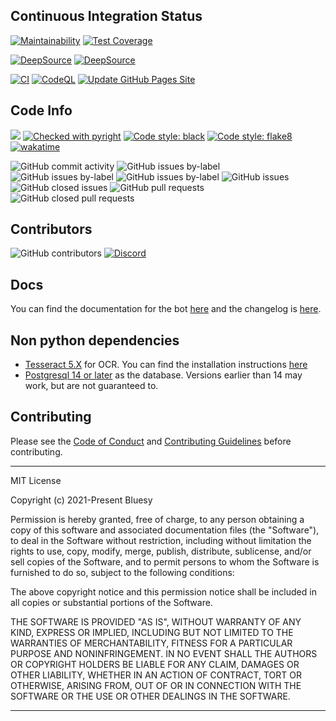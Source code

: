 ## Continuous Integration Status

[![Maintainability](https://api.codeclimate.com/v1/badges/8234bccb87107f9068b9/maintainability)](https://codeclimate.com/github/Bluesy1/CharB0T/maintainability)
[![Test Coverage](https://api.codeclimate.com/v1/badges/8234bccb87107f9068b9/test_coverage)](https://codeclimate.com/github/Bluesy1/CharB0T/test_coverage)

[![DeepSource](https://deepsource.io/gh/Bluesy1/CharB0T.svg/?label=active+issues&show_trend=true&token=wb08Mu693aFli6scALkkEmql)](https://deepsource.io/gh/Bluesy1/CharB0T/?ref=repository-badge)
[![DeepSource](https://deepsource.io/gh/Bluesy1/CharB0T.svg/?label=resolved+issues&show_trend=true&token=wb08Mu693aFli6scALkkEmql)](https://deepsource.io/gh/Bluesy1/CharB0T/?ref=repository-badge)

[![CI](https://github.com/Bluesy1/CharB0T/actions/workflows/ci.yml/badge.svg)](https://github.com/Bluesy1/CharB0T/actions/workflows/ci.yml)
[![CodeQL](https://github.com/Bluesy1/CharB0T/actions/workflows/codeql.yml/badge.svg)](https://github.com/Bluesy1/CharB0T/actions/workflows/codeql.yml)
[![Update GitHub Pages Site](https://github.com/Bluesy1/CharB0T/actions/workflows/leaderboard.yml/badge.svg?branch=gh-pages&event=workflow_dispatch)](https://github.com/Bluesy1/CharB0T/actions/workflows/leaderboard.yml)

## Code Info

![](https://img.shields.io/badge/license-MIT-blue.svg)
[![Checked with pyright](https://img.shields.io/badge/pyright-checked-informational.svg)](https://github.com/microsoft/pyright/)
[![Code style: black](https://img.shields.io/badge/code%20style-black-000000.svg)](https://github.com/psf/black)
[![Code style: flake8](https://img.shields.io/badge/code%20style-flake8-blue.svg)](https://github.com/pycqa/flake8)
[![wakatime](https://wakatime.com/badge/github/Bluesy1/CharB0T.svg)](https://wakatime.com/badge/github/Bluesy1/CharB0T)

![GitHub commit activity](https://img.shields.io/github/commit-activity/w/Bluesy1/CharB0T)
![GitHub issues by-label](https://img.shields.io/github/issues/Bluesy1/CharB0T/feature%20request?label=Feature%20Requests)
![GitHub issues by-label](https://img.shields.io/github/issues/Bluesy1/CharB0T/bug?label=Confirmed%20Bugs)
![GitHub issues by-label](https://img.shields.io/github/issues/Bluesy1/CharB0T/unconfirmed%20bug?label=Unconfirmed%20Bugs)
![GitHub issues](https://img.shields.io/github/issues/Bluesy1/CharB0T)
![GitHub closed issues](https://img.shields.io/github/issues-closed/Bluesy1/CharB0T)
![GitHub pull requests](https://img.shields.io/github/issues-pr/Bluesy1/CharB0T)
![GitHub closed pull requests](https://img.shields.io/github/issues-pr-closed/Bluesy1/CharB0T)

## Contributors

![GitHub contributors](https://img.shields.io/github/contributors/Bluesy1/CharB0T.svg)
[![Discord](https://img.shields.io/discord/225345178955808768)](https://cpry.net/discord)

## Docs

You can find the documentation for the bot [here](https://bluesy1.github.io/CharB0T/docs/) and the changelog is [here](https://bluesy1.github.io/CharB0T/changes).

## Non python dependencies
- [Tesseract 5.X](https://github.com/tesseract-ocr/tesseract) for OCR. You can find the installation instructions [here](https://tesseract-ocr.github.io/tessdoc/Installation.html)
- [Postgresql 14 or later](https://www.postgresql.org/) as the database. Versions earlier than 14 may work, but are not guaranteed to.

## Contributing

Please see the [Code of Conduct](./CODE_OF_CONDUCT.md) and [Contributing Guidelines](./CONTRIBUTING.md) before contributing.

----------------------------------------------------------------------------
MIT License

Copyright (c) 2021-Present Bluesy

Permission is hereby granted, free of charge, to any person obtaining a copy
of this software and associated documentation files (the "Software"), to deal
in the Software without restriction, including without limitation the rights
to use, copy, modify, merge, publish, distribute, sublicense, and/or sell
copies of the Software, and to permit persons to whom the Software is
furnished to do so, subject to the following conditions:

The above copyright notice and this permission notice shall be included in all
copies or substantial portions of the Software.

THE SOFTWARE IS PROVIDED "AS IS", WITHOUT WARRANTY OF ANY KIND, EXPRESS OR
IMPLIED, INCLUDING BUT NOT LIMITED TO THE WARRANTIES OF MERCHANTABILITY,
FITNESS FOR A PARTICULAR PURPOSE AND NONINFRINGEMENT. IN NO EVENT SHALL THE
AUTHORS OR COPYRIGHT HOLDERS BE LIABLE FOR ANY CLAIM, DAMAGES OR OTHER
LIABILITY, WHETHER IN AN ACTION OF CONTRACT, TORT OR OTHERWISE, ARISING FROM,
OUT OF OR IN CONNECTION WITH THE SOFTWARE OR THE USE OR OTHER DEALINGS IN THE
SOFTWARE.

----------------------------------------------------------------------------
